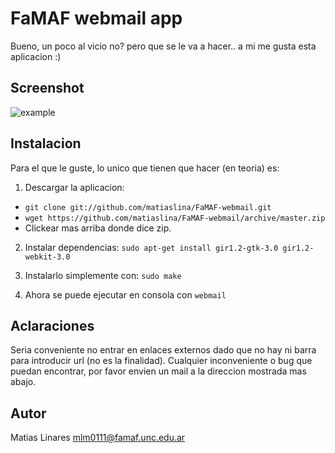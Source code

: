 FaMAF webmail app
=================

Bueno, un poco al vicio no? pero que se le va a hacer.. a mi me gusta esta aplicacion :)

Screenshot
----------

![example](https://raw.github.com/matiaslina/FaMAF-webmail/master/img/screenshot.png)

Instalacion
-----------

Para el que le guste, lo unico que tienen que hacer (en teoria) es:

1. Descargar la aplicacion:
* `git clone git://github.com/matiaslina/FaMAF-webmail.git`
* `wget https://github.com/matiaslina/FaMAF-webmail/archive/master.zip`
* Clickear mas arriba donde dice zip.

2. Instalar dependencias: `sudo apt-get install gir1.2-gtk-3.0 gir1.2-webkit-3.0`

3. Instalarlo simplemente con:
    `sudo make`

4. Ahora se puede ejecutar en consola con `webmail`

Aclaraciones
------------
Seria conveniente no entrar en enlaces externos dado que no hay ni barra para introducir url (no es la finalidad). Cualquier inconveniente o bug que puedan encontrar, por favor envien un mail a la direccion mostrada mas abajo.

Autor
-----

Matias Linares <mlm0111@famaf.unc.edu.ar>
